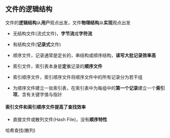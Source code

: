 ## 文件的逻辑结构

文件的**逻辑结构**从**用户**观点出发，文件**物理结构**从**实现**观点出发

- 无结构文件(流式文件)，**字节流**或**字符流**

- 有结构文件(**记录式**文件)

- 顺序文件，记录通常是定长的，串结构或顺序结构，**读写大批记录效率高**

- 索引文件，索引表本身是**定长**记录的**顺序文件**

- 索引顺序文件，索引顺序文件将顺序文件中的所有记录分为若干组

- 为顺序文件建立一张索引表，在索引表中为每组中的**第一个记录**建立一个**索引项**，含有关键字值与指针

#### 索引文件和索引顺序文件提高了查找效率

- 直接文件或散列文件(Hash File)，没有**顺序特性**

哈希查找(散列)



